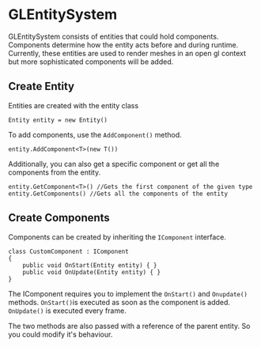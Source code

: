 # GLEntitySystem
GLEntitySystem consists of entities that could hold components. Components determine how the entity acts before and during runtime.
Currently, these entities are used to render meshes in an open gl context but more sophisticated components will be added.
## Create Entity
Entities are created with the entity class 
```
Entity entity = new Entity()
```
To add components, use the ```AddComponent()``` method.
```
entity.AddComponent<T>(new T())
```

Additionally, you can also get a specific component or get all the components from the entity.
```
entity.GetComponent<T>() //Gets the first component of the given type
entity.GetComponents() //Gets all the components of the entity
```

## Create Components
Components can be created by inheriting the	```IComponent``` interface.
```
class CustomComponent : IComponent
{
	public void OnStart(Entity entity) { }
	public void OnUpdate(Entity entity) { }
}
```
The IComponent requires you to implement the ```OnStart()``` and ```Onupdate()``` methods. 
```OnStart()```is executed as soon as the component is added.
```OnUpdate()``` is executed every frame.

The two methods are also passed with a reference of the parent entity. So you could modify it's behaviour.